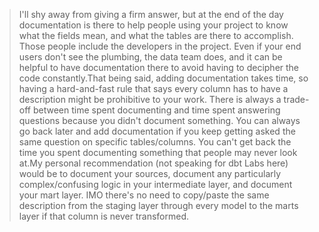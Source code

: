 > I'll shy away from giving a firm answer, but at the end of the day documentation is there to help people using your project to know what the fields mean, and what the tables are there to accomplish. Those people include the developers in the project. Even if your end users don't see the plumbing, the data team does, and it can be helpful to have documentation there to avoid having to decipher the code constantly.That being said, adding documentation takes time, so having a hard-and-fast rule that says every column has to have a description might be prohibitive to your work. There is always a trade-off between time spent documenting and time spent answering questions because you didn't document something. You can always go back later and add documentation if you keep getting asked the same question on specific tables/columns. You can't get back the time you spent documenting something that people may never look at.My personal recommendation (not speaking for dbt Labs here) would be to document your sources, document any particularly complex/confusing logic in your intermediate layer, and document your mart layer. IMO there's no need to copy/paste the same description from the staging layer through every model to the marts layer if that column is never transformed.
